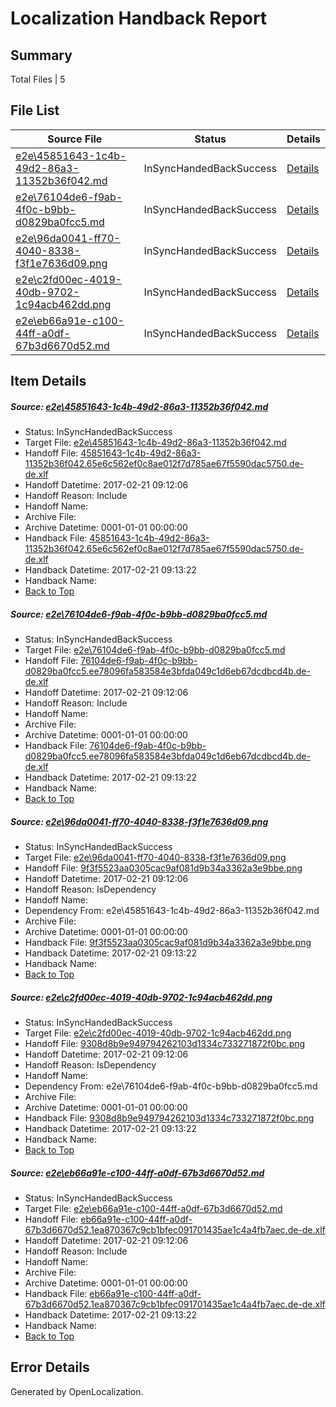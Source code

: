 # <a name='report-top'></a> Localization Handback Report

## Summary
 Total Files | 5

## File List
 Source File | Status | Details 
 ----------- | ------ | ------- 
 [e2e\45851643-1c4b-49d2-86a3-11352b36f042.md](https://github.com/OpenLocalizationTestOrg/ol-test4/blob/dcb31017f5c8766a2364a571ce91050b518fc4ea/e2e/45851643-1c4b-49d2-86a3-11352b36f042.md) | InSyncHandedBackSuccess | [Details](#e7d5ac17c78046a9bc894ffdb5b28433fa762b051)
 [e2e\76104de6-f9ab-4f0c-b9bb-d0829ba0fcc5.md](https://github.com/OpenLocalizationTestOrg/ol-test4/blob/dcb31017f5c8766a2364a571ce91050b518fc4ea/e2e/76104de6-f9ab-4f0c-b9bb-d0829ba0fcc5.md) | InSyncHandedBackSuccess | [Details](#f8b903d5e4b16dc9815d016fefce6fe97000fd4a2)
 [e2e\96da0041-ff70-4040-8338-f3f1e7636d09.png](https://github.com/OpenLocalizationTestOrg/ol-test4/blob/dcb31017f5c8766a2364a571ce91050b518fc4ea/e2e/96da0041-ff70-4040-8338-f3f1e7636d09.png) | InSyncHandedBackSuccess | [Details](#9f3f5523aa0305cac9af081d9b34a3362a3e9bbe3)
 [e2e\c2fd00ec-4019-40db-9702-1c94acb462dd.png](https://github.com/OpenLocalizationTestOrg/ol-test4/blob/dcb31017f5c8766a2364a571ce91050b518fc4ea/e2e/c2fd00ec-4019-40db-9702-1c94acb462dd.png) | InSyncHandedBackSuccess | [Details](#9308d8b9e949794262103d1334c733271872f0bc4)
 [e2e\eb66a91e-c100-44ff-a0df-67b3d6670d52.md](https://github.com/OpenLocalizationTestOrg/ol-test4/blob/dcb31017f5c8766a2364a571ce91050b518fc4ea/e2e/eb66a91e-c100-44ff-a0df-67b3d6670d52.md) | InSyncHandedBackSuccess | [Details](#817c63c616c6f9b97172f1ee449d8dcd6708a06f5)

## Item Details
##### <a name='e7d5ac17c78046a9bc894ffdb5b28433fa762b051'></a> Source: [e2e\45851643-1c4b-49d2-86a3-11352b36f042.md](https://github.com/OpenLocalizationTestOrg/ol-test4/blob/dcb31017f5c8766a2364a571ce91050b518fc4ea/e2e/45851643-1c4b-49d2-86a3-11352b36f042.md)
* Status: InSyncHandedBackSuccess
* Target File: [e2e\45851643-1c4b-49d2-86a3-11352b36f042.md](https://github.com/OpenLocalizationTestOrg/ol-test4-dede/blob/26a16542cac12ec9bce9268a2188f97e57496e92/e2e/45851643-1c4b-49d2-86a3-11352b36f042.md)
* Handoff File: [45851643-1c4b-49d2-86a3-11352b36f042.65e6c562ef0c8ae012f7d785ae67f5590dac5750.de-de.xlf](https://github.com/OpenLocalizationTestOrg/ol-test4-handoff/blob/388e5b21878828e63d6e8fb53b45fc7cd6cde3d1/ol-handoff/OpenLocalizationTestOrg/ol-test4-dede/xinjiang/ht/45851643-1c4b-49d2-86a3-11352b36f042.65e6c562ef0c8ae012f7d785ae67f5590dac5750.de-de.xlf)
* Handoff Datetime: 2017-02-21 09:12:06
* Handoff Reason: Include
* Handoff Name: 
* Archive File: 
* Archive Datetime: 0001-01-01 00:00:00
* Handback File: [45851643-1c4b-49d2-86a3-11352b36f042.65e6c562ef0c8ae012f7d785ae67f5590dac5750.de-de.xlf](https://github.com/OpenLocalizationTestOrg/ol-test4-handback/blob/6885ff2eaff50c62c4dbd5d3a6d959da5088b36c/ol-handback/OpenLocalizationTestOrg/ol-test4-dede/xinjiang/ht/45851643-1c4b-49d2-86a3-11352b36f042.65e6c562ef0c8ae012f7d785ae67f5590dac5750.de-de.xlf)
* Handback Datetime: 2017-02-21 09:13:22
* Handback Name: 
* [Back to Top](#report-top)

##### <a name='f8b903d5e4b16dc9815d016fefce6fe97000fd4a2'></a> Source: [e2e\76104de6-f9ab-4f0c-b9bb-d0829ba0fcc5.md](https://github.com/OpenLocalizationTestOrg/ol-test4/blob/dcb31017f5c8766a2364a571ce91050b518fc4ea/e2e/76104de6-f9ab-4f0c-b9bb-d0829ba0fcc5.md)
* Status: InSyncHandedBackSuccess
* Target File: [e2e\76104de6-f9ab-4f0c-b9bb-d0829ba0fcc5.md](https://github.com/OpenLocalizationTestOrg/ol-test4-dede/blob/26a16542cac12ec9bce9268a2188f97e57496e92/e2e/76104de6-f9ab-4f0c-b9bb-d0829ba0fcc5.md)
* Handoff File: [76104de6-f9ab-4f0c-b9bb-d0829ba0fcc5.ee78096fa583584e3bfda049c1d6eb67dcdbcd4b.de-de.xlf](https://github.com/OpenLocalizationTestOrg/ol-test4-handoff/blob/388e5b21878828e63d6e8fb53b45fc7cd6cde3d1/ol-handoff/OpenLocalizationTestOrg/ol-test4-dede/xinjiang/ht/76104de6-f9ab-4f0c-b9bb-d0829ba0fcc5.ee78096fa583584e3bfda049c1d6eb67dcdbcd4b.de-de.xlf)
* Handoff Datetime: 2017-02-21 09:12:06
* Handoff Reason: Include
* Handoff Name: 
* Archive File: 
* Archive Datetime: 0001-01-01 00:00:00
* Handback File: [76104de6-f9ab-4f0c-b9bb-d0829ba0fcc5.ee78096fa583584e3bfda049c1d6eb67dcdbcd4b.de-de.xlf](https://github.com/OpenLocalizationTestOrg/ol-test4-handback/blob/6885ff2eaff50c62c4dbd5d3a6d959da5088b36c/ol-handback/OpenLocalizationTestOrg/ol-test4-dede/xinjiang/ht/76104de6-f9ab-4f0c-b9bb-d0829ba0fcc5.ee78096fa583584e3bfda049c1d6eb67dcdbcd4b.de-de.xlf)
* Handback Datetime: 2017-02-21 09:13:22
* Handback Name: 
* [Back to Top](#report-top)

##### <a name='9f3f5523aa0305cac9af081d9b34a3362a3e9bbe3'></a> Source: [e2e\96da0041-ff70-4040-8338-f3f1e7636d09.png](https://github.com/OpenLocalizationTestOrg/ol-test4/blob/dcb31017f5c8766a2364a571ce91050b518fc4ea/e2e/96da0041-ff70-4040-8338-f3f1e7636d09.png)
* Status: InSyncHandedBackSuccess
* Target File: [e2e\96da0041-ff70-4040-8338-f3f1e7636d09.png](https://github.com/OpenLocalizationTestOrg/ol-test4-dede/blob/26a16542cac12ec9bce9268a2188f97e57496e92/e2e/96da0041-ff70-4040-8338-f3f1e7636d09.png)
* Handoff File: [9f3f5523aa0305cac9af081d9b34a3362a3e9bbe.png](https://github.com/OpenLocalizationTestOrg/ol-test4-handoff/blob/388e5b21878828e63d6e8fb53b45fc7cd6cde3d1/ol-handoff/OpenLocalizationTestOrg/ol-test4-dede/xinjiang/ht/9f3f5523aa0305cac9af081d9b34a3362a3e9bbe.png)
* Handoff Datetime: 2017-02-21 09:12:06
* Handoff Reason: IsDependency
* Handoff Name: 
* Dependency From: e2e\45851643-1c4b-49d2-86a3-11352b36f042.md
* Archive File: 
* Archive Datetime: 0001-01-01 00:00:00
* Handback File: [9f3f5523aa0305cac9af081d9b34a3362a3e9bbe.png](https://github.com/OpenLocalizationTestOrg/ol-test4-handback/blob/6885ff2eaff50c62c4dbd5d3a6d959da5088b36c/ol-handback/OpenLocalizationTestOrg/ol-test4-dede/xinjiang/ht/9f3f5523aa0305cac9af081d9b34a3362a3e9bbe.png)
* Handback Datetime: 2017-02-21 09:13:22
* Handback Name: 
* [Back to Top](#report-top)

##### <a name='9308d8b9e949794262103d1334c733271872f0bc4'></a> Source: [e2e\c2fd00ec-4019-40db-9702-1c94acb462dd.png](https://github.com/OpenLocalizationTestOrg/ol-test4/blob/dcb31017f5c8766a2364a571ce91050b518fc4ea/e2e/c2fd00ec-4019-40db-9702-1c94acb462dd.png)
* Status: InSyncHandedBackSuccess
* Target File: [e2e\c2fd00ec-4019-40db-9702-1c94acb462dd.png](https://github.com/OpenLocalizationTestOrg/ol-test4-dede/blob/26a16542cac12ec9bce9268a2188f97e57496e92/e2e/c2fd00ec-4019-40db-9702-1c94acb462dd.png)
* Handoff File: [9308d8b9e949794262103d1334c733271872f0bc.png](https://github.com/OpenLocalizationTestOrg/ol-test4-handoff/blob/388e5b21878828e63d6e8fb53b45fc7cd6cde3d1/ol-handoff/OpenLocalizationTestOrg/ol-test4-dede/xinjiang/ht/9308d8b9e949794262103d1334c733271872f0bc.png)
* Handoff Datetime: 2017-02-21 09:12:06
* Handoff Reason: IsDependency
* Handoff Name: 
* Dependency From: e2e\76104de6-f9ab-4f0c-b9bb-d0829ba0fcc5.md
* Archive File: 
* Archive Datetime: 0001-01-01 00:00:00
* Handback File: [9308d8b9e949794262103d1334c733271872f0bc.png](https://github.com/OpenLocalizationTestOrg/ol-test4-handback/blob/6885ff2eaff50c62c4dbd5d3a6d959da5088b36c/ol-handback/OpenLocalizationTestOrg/ol-test4-dede/xinjiang/ht/9308d8b9e949794262103d1334c733271872f0bc.png)
* Handback Datetime: 2017-02-21 09:13:22
* Handback Name: 
* [Back to Top](#report-top)

##### <a name='817c63c616c6f9b97172f1ee449d8dcd6708a06f5'></a> Source: [e2e\eb66a91e-c100-44ff-a0df-67b3d6670d52.md](https://github.com/OpenLocalizationTestOrg/ol-test4/blob/dcb31017f5c8766a2364a571ce91050b518fc4ea/e2e/eb66a91e-c100-44ff-a0df-67b3d6670d52.md)
* Status: InSyncHandedBackSuccess
* Target File: [e2e\eb66a91e-c100-44ff-a0df-67b3d6670d52.md](https://github.com/OpenLocalizationTestOrg/ol-test4-dede/blob/26a16542cac12ec9bce9268a2188f97e57496e92/e2e/eb66a91e-c100-44ff-a0df-67b3d6670d52.md)
* Handoff File: [eb66a91e-c100-44ff-a0df-67b3d6670d52.1ea870367c9cb1bfec091701435ae1c4a4fb7aec.de-de.xlf](https://github.com/OpenLocalizationTestOrg/ol-test4-handoff/blob/388e5b21878828e63d6e8fb53b45fc7cd6cde3d1/ol-handoff/OpenLocalizationTestOrg/ol-test4-dede/xinjiang/ht/eb66a91e-c100-44ff-a0df-67b3d6670d52.1ea870367c9cb1bfec091701435ae1c4a4fb7aec.de-de.xlf)
* Handoff Datetime: 2017-02-21 09:12:06
* Handoff Reason: Include
* Handoff Name: 
* Archive File: 
* Archive Datetime: 0001-01-01 00:00:00
* Handback File: [eb66a91e-c100-44ff-a0df-67b3d6670d52.1ea870367c9cb1bfec091701435ae1c4a4fb7aec.de-de.xlf](https://github.com/OpenLocalizationTestOrg/ol-test4-handback/blob/6885ff2eaff50c62c4dbd5d3a6d959da5088b36c/ol-handback/OpenLocalizationTestOrg/ol-test4-dede/xinjiang/ht/eb66a91e-c100-44ff-a0df-67b3d6670d52.1ea870367c9cb1bfec091701435ae1c4a4fb7aec.de-de.xlf)
* Handback Datetime: 2017-02-21 09:13:22
* Handback Name: 
* [Back to Top](#report-top)


## Error Details

Generated by OpenLocalization.
